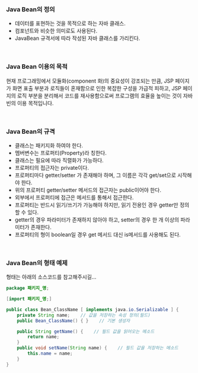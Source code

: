 ### Java Bean의 정의

- 데이터를 표현하는 것을 목적으로 하는 자바 클래스.
- 컴포넌트와 비슷한 의미로도 사용된다.
- JavaBean 규격서에 따라 작성된 자바 클래스를 가리킨다.

<br>

### Java Bean 이용의 목적

현재 프로그래밍에서 모듈화(component 화)의 중요성이 강조되는 만큼, JSP 페이지가 화면 표출 부분과 로직들이 혼재함으로 인한 복잡한 구성을 가급적 피하고, JSP 페이지의 로직 부분을 분리해서 코드를 재사용함으로써 프로그램의 효율을 높이는 것이 자바빈의 이용 목적입니다. 

<br>

### Java Bean의 규격

- 클래스는 패키지화 하여야 한다.
- 멤버변수는 프로퍼티(Property)라 칭한다.
- 클래스는 필요에 따라 직렬화가 가능하다.
- 프로퍼티의 접근자는 private이다.
- 프로퍼티마다 getter/setter 가 존재해야 하며, 그 이름은 각각 get/set으로 시작해야 한다.
- 위의 프로퍼티 getter/setter 메서드의 접근자는 public이어야 한다.
- 외부에서 프로퍼티에 접근은 메서드를 통해서 접근한다.
- 프로퍼티는 반드시 읽기/쓰기가 가능해야 하지만, 읽기 전용인 경우 getter만 정의할 수 있다.
- getter의 경우 파라미터가 존재하지 않아야 하고, setter의 경우 한 개 이상의 파라미터가 존재한다.
- 프로퍼티의 형이 boolean일 경우 get 메서드 대신 is메서드를 사용해도 된다.

<br>

### Java Bean의 형태 예제

형태는 아래의 소스코드를 참고해주시길…

```java
package 패키지_명;

[import 패키지_명;]

public class Bean_ClassName [ implements java.io.Serializable ] {
	private String name;    // 값을 저장하는 속성 정의(필드)
	public Bean_ClassName() { }    // 기본 생성자

	public String getName() {    // 필드 값을 읽어오는 메소드 
		return name; 
	}
	public void setName(String name) {    // 필드 값을 저장하는 메소드
		this.name = name;
	}
}
```